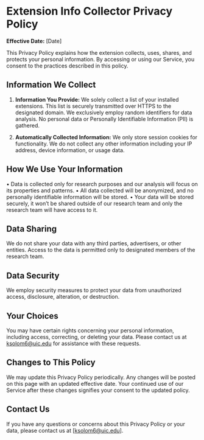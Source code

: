 # Extension Info Collector Privacy Policy

**Effective Date:** [Date]

This Privacy Policy explains how the extension  collects, uses, shares, and protects your personal information. By accessing or using our Service, you consent to the practices described in this policy.

## Information We Collect

1. **Information You Provide:** We solely collect a list of your installed extensions. This list is securely transmitted over HTTPS to the designated domain. We exclusively employ random identifiers for data analysis. No personal data or Personally Identifiable Information (PII) is gathered.

2. **Automatically Collected Information:** We only store session cookies for functionality. We do not collect any other information including your IP address, device information, or usage data.

## How We Use Your Information

•	Data is collected only for research purposes and our analysis will focus on its properties and patterns.
•	All data collected will be anonymized, and no personally identifiable information will be stored.
•	Your data will be stored securely, it won’t be shared outside of our research team and only the research team will have access to it.


## Data Sharing
We do not share your data with any third parties, advertisers, or other entities. Access to the data is permitted only to designated members of  the research team.



## Data Security

We employ  security measures to protect your data from unauthorized access, disclosure, alteration, or destruction.

## Your Choices

You may have certain rights concerning your personal information, including access, correcting, or deleting your data. Please contact us at ksolom6@uic.edu for assistance with these requests.

## Changes to This Policy

We may update this Privacy Policy periodically. Any changes will be posted on this page with an updated effective date. Your continued use of our Service after these changes signifies your consent to the updated policy.

## Contact Us

If you have any questions or concerns about this Privacy Policy or your data, please contact us at [ksolom6@uic.edu].
